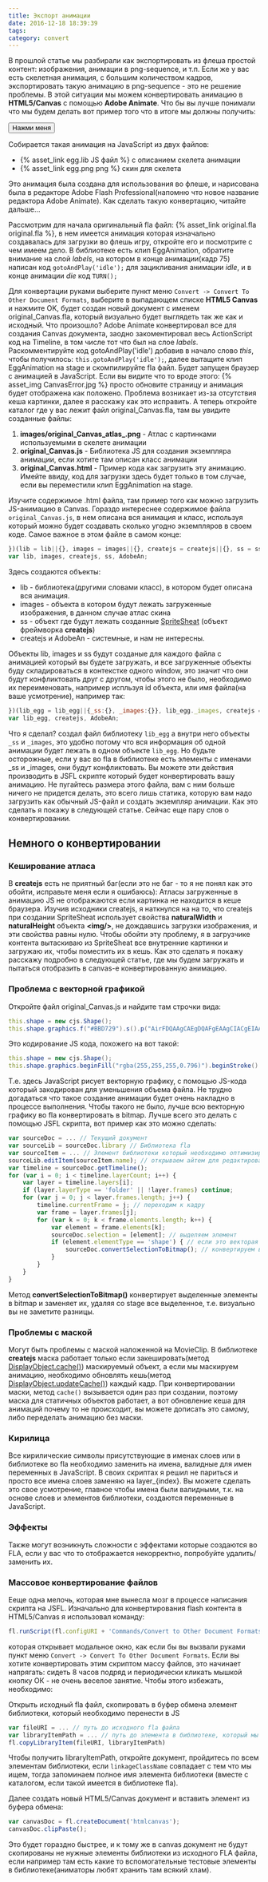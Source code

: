 ```yaml
---
title: Экспорт анимации
date: 2016-12-18 18:39:39
tags:
category: convert
---
```


В прошлой статье мы разбирали как экспортировать из флеша простой контент: изображения, анимации в png-sequence, и т.п. Если же у вас есть скелетная анимация, с большим количеством кадров, экспортировать такую анимацию в png-sequence - это не решение проблемы. В этой ситуации мы можем конвертировать анимацию в <strong>HTML5/Canvas</strong> с помощью <strong>Adobe Animate</strong>. Что бы вы лучше понимали что мы будем делать вот пример того что в итоге мы должны получить: 
<div>
		<button class="uiButton" onclick="buttonClick()">Нажми меня</button>
		<canvas width="170" height="240" id="canvas"></canvas>
</div>
<script>
	var jsPath = '{% asset_path egg.lib%}'
	var atlasPath = '{% asset_path egg.png%}'
	function buttonClick()
	{
		try {
			eggObj.gotoAndPlay('die');
		} catch (error) {
			alert('Анимация еще не загружена');
		}
	}
</script>
<script defer src="https://code.createjs.com/createjs-2015.11.26.combined.js"></script>
<script defer src="{% asset_path app.lib%}"></script>

Собирается такая анимация на JavaScript из двух файлов:
* {% asset_link egg.lib JS файл %} с описанием скелета анимации</li>
* {% asset_link egg.png png %} скин для скелета</li>

Это анимация была создана для использования во флеше, и нарисована была в редакторе Adobe Flash Professional(напомню что новое название редактора Adobe Animate). Как сделать такую конвертацию, читайте дальше...

<!-- more -->

Рассмотрим для начала оригинальный fla файл: {% asset_link original.fla original.fla %}, в нем имеется анимация которая изначально создавалась для загрузки во флешь игру, откройте его и посмотрите с чем имеем дело. В библиотеке есть клип EggAnimation, обратите внимание на слой <em>labels</em>, на котором в конце анимации(кадр 75) написан код `gotoAndPlay('idle');` для зацикливания анимации <em>idle</em>, и в конце анимации <em>die</em> код `TURN();`

Для конвертации руками выберите пункт меню `Convert -> Convert To Other Document Formats`, выберите в выпадающем списке <strong>HTML5 Canvas</strong> и нажмите OK, будет создан новый документ с именем original_Canvas.fla, который визуально будет выглядеть так же как и исходный. Что произошло? Adobe Animate конвертировал все для создания Canvas документа, заодно закоментировал весь ActionScript код на Timeline, в том числе тот что был на слое <em>labels</em>. Раскомментируйте код gotoAndPlay('idle') добавив в начало слово <em>this</em>, чтобы получилось: `this.gotoAndPlay('idle');`, далее вытащите клип EggAnimation на stage и скомпилируйте fla файл. Будет запущен браузер с анимацией в JavaScript. Если вы видите что то вроде этого:
{% asset_img CanvasError.jpg %}
просто обновите страницу и анимация будет отображена как положено. Проблема возникает из-за отсутствия кеша картинки, далее я расскажу как это исправить. А теперь откройте каталог где у вас лежит файл original_Canvas.fla, там вы увидите созданные файлы:
1. <strong>images/original_Canvas\_atlas\_.png</strong> - Атлас с картинками используемыми в скелете анимации
2. <strong>original_Canvas.js</strong> - Библиотека JS для создания экземпляра анимации, если хотите там описан класс анимации
3. <strong>original_Canvas.html</strong> - Пример кода как загрузить эту анимацию. Имейте ввиду, код для загрузки здесь будет только в том случае, если вы переместили клип EggAnimation на stage.

Изучите содержимое .html файла, там пример того как можно загрузить JS-анимацию в Canvas. Гораздо интереснее содержимое файла `original_Canvas.js`, в нем описана вся анимация и класс, используя который можно будет создавать сколько угодно экземпляров в своем коде. Самое важное в этом файле в самом конце:
```javascript
})(lib = lib||{}, images = images||{}, createjs = createjs||{}, ss = ss||{}, AdobeAn = AdobeAn||{});
var lib, images, createjs, ss, AdobeAn;
```
Здесь создаются объекты:
* lib - библиотека(другими словами класс), в котором будет описана вся анимация.
* images - объекта в котором будут лежать загруженные изображения, в данном случае атлас скина
* ss - объект где будут лежать созданные [SpriteSheat](http://www.createjs.com/docs/easeljs/classes/SpriteSheet.html) (объект фреймворка <strong>createjs</strong>)
* createjs и AdobeAn - системные, и нам не интересны.

Объекты lib, images и ss будут созданые для каждого файла с анимацией который вы будете загружать, и все загруженные объекты буду складироваться в контекстке одного window, это значит что они будут конфликтовать друг с другом, чтобы этого не было, необходимо их переименовать, например испльзуя id объекта, или имя файла(на ваше усмотрение), например так:
```javascript
})(lib_egg = lib_egg||{_ss:{}, _images:{}}, lib_egg._images, createjs = createjs||{}, lib_egg._ss, AdobeAn = AdobeAn||{});
var lib_egg, createjs, AdobeAn;
```
Что я сделал? создал файл библиотеку `lib_egg` а внутри него объекты `_ss` и `_images`, это удобно потому что вся информация об одной анимации будет лежать в одном объекте `lib_egg`. Но будьте осторожные, если у вас во fla в библиотеке есть элементы с именами _ss и _images, они будут конфликтовать. Вы можете эти действия производить в JSFL скрипте который будет конвертировать вашу анимацию. Не пугайтесь размера этого файла, вам с ним больше ничего не придется делать, это всего лишь статика, которую вам надо загрузить как обычный JS-файл и создать экземпляр анимации. Как это сделать я покажу в следующей статье. Сейчас еще пару слов о конвертировании.

## Немного о конвертировании

### Кеширование атласа
В <strong>createjs</strong> есть не приятный баг(если это не баг - то я не понял как это обойти, исправьте меня если я ошибаюсь): Атласы загруженные в анимацию JS не отображаются если картинка не находится в кеше браузера. Изучив исходники createjs, я наткнулся на на то, что createjs при создании SpriteSheat использует свойства <strong>naturalWidth</strong> и <strong>naturalHeight</strong> объекта <strong>&lt;img/&gt;</strong>, не дождавшись загрузки изображения, и эти свойства равны нулю. Чтобы обойти эту проблему, я в загрузчике контента вытаскиваю из SpriteSheat все внутренние картинки и загружаю их, чтобы поместить их в кешь. Как это сделать я покажу расскажу подробно в следующей статье, где мы будем загружать и пытаться отобразить в canvas-e конвертированную анимацию.


### Проблема с векторной графикой
Откройте файл original_Canvas.js и найдите там строчки вида: 
```ActionScript
this.shape = new cjs.Shape();
this.shape.graphics.f("#BBD729").s().p("AirFDQAAgCAEgDQAFgEAAgCIACgEIAAgEIgBgZIABgMIABgCIAAg1IgBgMIABhpIgCgUIAAiBIgBhvIAAh/IABAAIADB4IACAbIAEAFQAJAGAIAAQAvAAAfhIIAQg4IADhEIACAAIgCAYIABAiIABgEIgCAVIABAHIADBVQAEBpACANIAAB5IAEAoIAEApIAAAJQgBAHgGgBQgCABgDgHQgFAAgBgKIAAgLQAAgIACgHQgCggACgZIAAh1QgCgKgDgcQgCgbAAgRIAChyQgGAQgIATQggBJgjAAQgUAAgKgHIgEgEIACBdIAAB6IABATIAABaQAFA6ABAWIADAXIAAABIACAQQAAAHgBAFIAAACQAFAAAFADQAGADABAEQgBAEgDACIgQAAQgZAAAAgIgACJEUQAAgGANgBIAAgVIAAiJIACAPIABCOIABAAQARABAAAGQAAAEgDABQgFACgLAAQgPAAAAgGg");
```
Это кодирование JS кода, похожего на вот такой:
```ActionScript
this.shape = new cjs.Shape();
this.shape.graphics.beginFill("rgba(255,255,255,0.796)").beginStroke().moveTo(3.6,23.4).curveTo(5,22.2,5.5,21.6).lineTo(5.6,21.5).curveTo(6,21.9,5,23.1).curveTo(4.9,23.4,4.4,23.7).lineTo(3.6,24).closePath().moveTo(-20.9,18.9).curveTo(-20.9,18.9,-20.9,18.8).curveTo(-21,18.7,-21,18.7).curveTo(-21,18.6,-21,18.6).curveTo(-21,18.5,-20.9,18.5).curveTo(-19.6,18.3,-17.8,17.7).curveTo(-14.5,16.9,-11.9,14.9).lineTo(-12.2,15.2).curveTo(-13.2,16.7,-16.7,18.1).curveTo(-19.2,19.1,-20.3,19.1).curveTo(-20.7,19.1,-20.9,18.9).closePath().moveTo(4.5,0.1).curveTo(7.3,-0.9,7.4,-0.8).lineTo(7.5,-0.8).lineTo(7.1,-0.4).curveTo(6.8,0.2,6,0.4).lineTo(5.4,0.5).curveTo(4.8,0.5,4.5,0.1).closePath().moveTo(19.2,-1.3).curveTo(19.1,-2.3,20.4,-4.1).lineTo(20.6,-4.2).curveTo(21.2,-3.9,20.9,-3.4).lineTo(20.2,-2.2).curveTo(19.7,-1.5,19.4,-1.3).closePath().moveTo(10.1,-21).curveTo(9.8,-21.4,9.7,-22.6).lineTo(9.6,-23.7).lineTo(9.8,-24).curveTo(10.4,-23.1,10.6,-20.9).lineTo(10.4,-20.9).lineTo(10.1,-21).closePath();
```

Т.е. здесь JavaScript рисует векторную графику, с помощью JS-кода который закодирован для уменьшения объема файла. Не трудно догадаться что такое создание анимации будет очень накладно в процессе выполнения. Чтобы такого не было, лучше всю векторную графику во fla конвертировать в bitmap. Лучше всего это делать с помощью JSFL скрипта, вот пример как это можно сделать:
```javascript
var sourceDoc = ... // Текущий документ
var sourceLib = sourceDoc.library // Библиотека fla
var sourceItem = ... // Элемент библиотеки который необходимо оптимизировать
sourceLib.editItem(sourceItem.name); // открываем айтем для редактирования его Timeline
var timeline = sourceDoc.getTimeline();
for (var i = 0; i < timeline.layerCount; i++) {
	var layer = timeline.layers[i];
	if (layer.layerType == 'folder' || !layer.frames) continue;
	for (var j = 0; j < layer.frames.length; j++) {
		timeline.currentFrame = j; // переходим к кадру
		var frame = layer.frames[j];
		for (var k = 0; k < frame.elements.length; k++) {
			var element = frame.elements[k];
			sourceDoc.selection = [element]; // выделяем элемент
			if (element.elementType == 'shape') { // если это векторая графика
				sourceDoc.convertSelectionToBitmap(); // конвертируем в bitmap
			}
		}
	}
}
```
Метод <strong>convertSelectionToBitmap()</strong> конвертирует выделенные элементы в bitmap и заменяет их, удаляя со stage все выделенное, т.е. визуально вы не заметите разницы.

### Проблемы с маской
Могут быть проблемы с маской наложенной на MovieClip. В библиотеке <strong>createjs</strong> маска работает только если закешировать(метод [DisplayObject.cache()](http://www.createjs.com/docs/easeljs/classes/DisplayObject.html#method_cache)) маскируемый объект, а если мы маскируем анимацию, необходимо обновлять кешь(метод [DisplayObject.updateCache()](http://www.createjs.com/docs/easeljs/classes/DisplayObject.html#method_updateCache)) каждый кадр. При конвертировании маски, метод `cache()` вызывается один раз при создании, поэтому маска для статичных объектов работает, а вот обновление кеша для анимаций почему то не происходит, вы можете дописать это самому, либо переделать анимацию без маски.


### Кирилица
Все кирилические символы присутствующие в именах слоев или в библиотеке во fla необходимо заменить на имена, валидные для имен переменных в JavaScript. В своих скриптах я решил не париться и просто все имена слоев заменяю на layer_\{index\}. Вы можете сделать это свое усмотрение, главное чтобы имена были валидными, т.к. на основе слоев и элементов библиотеки, создаются переменные в JavaScript.

### Эффекты
Также могут возникнуть сложности с эффектами которые создаются во FLA, если у вас что то отображается некорректно, попробуйте удалить/заменить их.

### Массовое конвертирование файлов
Ееще одна мелочь, которая мне вынесла мозг в процессе написания скрипта на JSFL. Изначально для конвертирования flash контента в HTML5/Canvas я использовал команду:
```JavaScript
fl.runScript(fl.configURI + 'Commands/Convert to Other Document Formats.jsfl'); 
```
которая открывает модальное окно, как если бы вы вызвали руками пункт меню `Convert -> Convert To Other Document Formats`. Если вы хотите конвертировать этим скриптом массу файлов, это начинает напрягать: сидеть 8 часов подряд и периодически кликать мышкой кнопку ОК - не очень веселое занятие. Чтобы этого избежать, необходимо:

Открыть исходный fla файл, скопировать в буфер обмена элемент библиотеки, который необходимо перенести в JS
```javascript
var fileURI = ... // путь до исходного fla файла
var libraryItemPath = ... // путь до элемента в библиотеке, который мы хотим скопировать
fl.copyLibraryItem(fileURI, libraryItemPath)
```
Чтобы получить libraryItemPath, откройте документ, пройдитесь по всем элементам библиотеки, если `linkageClassName` совпадает с тем что мы ищем, тогда запоминаем полное имя элемента библиотеки (вместе с каталогом, если такой имеется в библиотеке fla).

Далее создать новый HTML5/Canvas документ и вставить элемент из буфера обмена:
```javascript
var canvasDoc = fl.createDocument('htmlcanvas');
canvasDoc.clipPaste();
```

Это будет гораздно быстрее, и к тому же в canvas документ не будут скопированы не нужные элементы библиотеки из исходного FLA файла, если например там есть какие то вспомогательные тестовые элементы в библиотеке(аниматоры любят хранить там всякий хлам).
